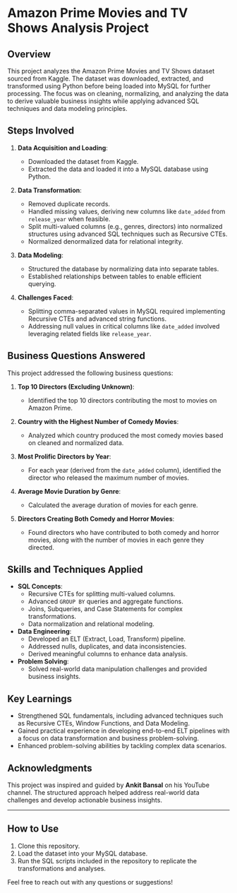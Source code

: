 # Amazon Prime Movies and TV Shows Analysis Project

## Overview
This project analyzes the Amazon Prime Movies and TV Shows dataset sourced from Kaggle. The dataset was downloaded, extracted, and transformed using Python before being loaded into MySQL for further processing. The focus was on cleaning, normalizing, and analyzing the data to derive valuable business insights while applying advanced SQL techniques and data modeling principles.

## Steps Involved
1. **Data Acquisition and Loading**:
   - Downloaded the dataset from Kaggle.
   - Extracted the data and loaded it into a MySQL database using Python.

2. **Data Transformation**:
   - Removed duplicate records.
   - Handled missing values, deriving new columns like `date_added` from `release_year` when feasible.
   - Split multi-valued columns (e.g., genres, directors) into normalized structures using advanced SQL techniques such as Recursive CTEs.
   - Normalized denormalized data for relational integrity.

3. **Data Modeling**:
   - Structured the database by normalizing data into separate tables.
   - Established relationships between tables to enable efficient querying.

4. **Challenges Faced**:
   - Splitting comma-separated values in MySQL required implementing Recursive CTEs and advanced string functions.
   - Addressing null values in critical columns like `date_added` involved leveraging related fields like `release_year`.

## Business Questions Answered
This project addressed the following business questions:

1. **Top 10 Directors (Excluding Unknown)**:
   - Identified the top 10 directors contributing the most to movies on Amazon Prime.

2. **Country with the Highest Number of Comedy Movies**:
   - Analyzed which country produced the most comedy movies based on cleaned and normalized data.

3. **Most Prolific Directors by Year**:
   - For each year (derived from the `date_added` column), identified the director who released the maximum number of movies.

4. **Average Movie Duration by Genre**:
   - Calculated the average duration of movies for each genre.

5. **Directors Creating Both Comedy and Horror Movies**:
   - Found directors who have contributed to both comedy and horror movies, along with the number of movies in each genre they directed.

## Skills and Techniques Applied
- **SQL Concepts**:
  - Recursive CTEs for splitting multi-valued columns.
  - Advanced `GROUP BY` queries and aggregate functions.
  - Joins, Subqueries, and Case Statements for complex transformations.
  - Data normalization and relational modeling.
- **Data Engineering**:
  - Developed an ELT (Extract, Load, Transform) pipeline.
  - Addressed nulls, duplicates, and data inconsistencies.
  - Derived meaningful columns to enhance data analysis.
- **Problem Solving**:
  - Solved real-world data manipulation challenges and provided business insights.

## Key Learnings
- Strengthened SQL fundamentals, including advanced techniques such as Recursive CTEs, Window Functions, and Data Modeling.
- Gained practical experience in developing end-to-end ELT pipelines with a focus on data transformation and business problem-solving.
- Enhanced problem-solving abilities by tackling complex data scenarios.

## Acknowledgments
This project was inspired and guided by **Ankit Bansal** on his YouTube channel. The structured approach helped address real-world data challenges and develop actionable business insights.

---

## How to Use
1. Clone this repository.
2. Load the dataset into your MySQL database.
3. Run the SQL scripts included in the repository to replicate the transformations and analyses.

Feel free to reach out with any questions or suggestions!
